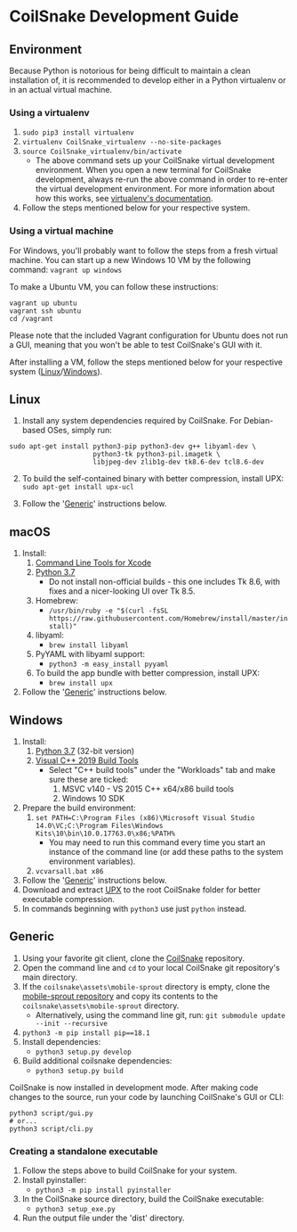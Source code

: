 # CoilSnake Development Guide

## Environment

Because Python is notorious for being difficult to maintain a clean installation of, it is recommended to develop either in a Python virtualenv or in an actual virtual machine.

### Using a virtualenv

1. `sudo pip3 install virtualenv`
1. `virtualenv CoilSnake_virtualenv --no-site-packages`
1. `source CoilSnake_virtualenv/bin/activate`
    - The above command sets up your CoilSnake virtual development environment. When you open a new terminal for CoilSnake development, always re-run the above command in order to re-enter the virtual development environment. For more information about how this works, see [virtualenv's documentation](https://pypi.python.org/pypi/virtualenv/1.7).
1. Follow the steps mentioned below for your respective system.

### Using a virtual machine

For Windows, you'll probably want to follow the steps from a fresh virtual machine. You can start up a new Windows 10 VM by the following command: `vagrant up windows`

To make a Ubuntu VM, you can follow these instructions:

```
vagrant up ubuntu
vagrant ssh ubuntu
cd /vagrant
```

Please note that the included Vagrant configuration for Ubuntu does not run a GUI, meaning that you won't be able to test CoilSnake's GUI with it.

After installing a VM, follow the steps mentioned below for your respective system ([Linux](#linux)/[Windows](#windows)).

## Linux

1. Install any system dependencies required by CoilSnake. For Debian-based OSes, simply run:

```
sudo apt-get install python3-pip python3-dev g++ libyaml-dev \
                     python3-tk python3-pil.imagetk \
                     libjpeg-dev zlib1g-dev tk8.6-dev tcl8.6-dev
```

2. To build the self-contained binary with better compression, install UPX: `sudo apt-get install upx-ucl`


1. Follow the '[Generic](#generic)' instructions below.

## macOS

1. Install:
    1. [Command Line Tools for Xcode](https://developer.apple.com/downloads)
    1. [Python 3.7](https://www.python.org/downloads/release/python-374/)
        - Do not install non-official builds - this one includes Tk 8.6, with fixes and a nicer-looking UI over Tk 8.5.
    1. Homebrew:
        - `/usr/bin/ruby -e "$(curl -fsSL https://raw.githubusercontent.com/Homebrew/install/master/install)"`
    1. libyaml:
        - `brew install libyaml`
    1. PyYAML with libyaml support:
        - `python3 -m easy_install pyyaml`
    1. To build the app bundle with better compression, install UPX:
        - `brew install upx`
1. Follow the '[Generic](#generic)' instructions below.

## Windows

1. Install:
    1. [Python 3.7](https://www.python.org/downloads/release/python-374/) (32-bit version)
    1. [Visual C++ 2019 Build Tools](https://visualstudio.microsoft.com/thank-you-downloading-visual-studio/?sku=BuildTools&rel=16)
        - Select "C++ build tools" under the "Workloads" tab and make sure these are ticked:
            1. MSVC v140 - VS 2015 C++ x64/x86 build tools
            1. Windows 10 SDK
1. Prepare the build environment:
    1. `set PATH=C:\Program Files (x86)\Microsoft Visual Studio 14.0\VC;C:\Program Files\Windows Kits\10\bin\10.0.17763.0\x86;%PATH%`
        - You may need to run this command every time you start an instance of the command line (or add these paths to the system environment variables).
    1. `vcvarsall.bat x86`
1. Follow the '[Generic](#generic)' instructions below.
1. Download and extract [UPX](https://github.com/upx/upx/releases/tag/v3.95) to the root CoilSnake folder for better executable compression.
1. In commands beginning with `python3` use just `python` instead.

## Generic

1. Using your favorite git client, clone the [CoilSnake](https://github.com/pk-hack/CoilSnake) repository.
1. Open the command line and `cd` to your local CoilSnake git repository's main directory.
1. If the `coilsnake\assets\mobile-sprout` directory is empty, clone the [mobile-sprout repository](https://github.com/pk-hack/mobile-sprout) and copy its contents to the `coilsnake\assets\mobile-sprout` directory.
    - Alternatively, using the command line git, run: `git submodule update --init --recursive`
1. `python3 -m pip install pip==18.1`
1. Install dependencies:
    - `python3 setup.py develop`
1. Build additional coilsnake dependencies:
    - `python3 setup.py build`

CoilSnake is now installed in development mode. After making code changes to the source, run your code by launching CoilSnake's GUI or CLI:

```
python3 script/gui.py
# or...
python3 script/cli.py
```

### Creating a standalone executable

1. Follow the steps above to build CoilSnake for your system.
1. Install pyinstaller:
    - `python3 -m pip install pyinstaller`
1. In the CoilSnake source directory, build the CoilSnake executable:
    - `python3 setup_exe.py`
1. Run the output file under the 'dist' directory.
